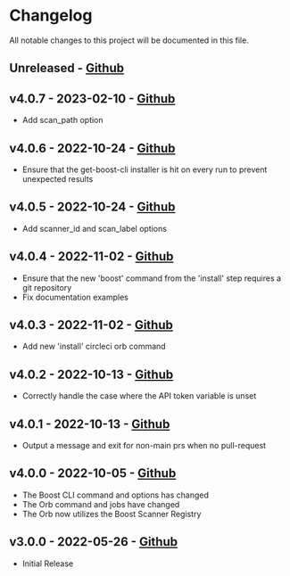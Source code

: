 # Changelog

All notable changes to this project will be documented in this file.

## Unreleased - [Github](https://github.com/boostsecurityio/boostsec-scanner-circleci/compare/v4.0.7..HEAD)

## v4.0.7 - 2023-02-10 - [Github](https://github.com/boostsecurityio/boostsec-scanner-github/compare/v4.0.6...v4.0.7)

- Add scan\_path option

## v4.0.6 - 2022-10-24 - [Github](https://github.com/boostsecurityio/boostsec-scanner-github/compare/v4.0.5...v4.0.6)

- Ensure that the get-boost-cli installer is hit on every run to prevent unexpected results

## v4.0.5 - 2022-10-24 - [Github](https://github.com/boostsecurityio/boostsec-scanner-github/compare/v4.0.4...v4.0.5)

- Add scanner\_id and scan\_label options

## v4.0.4 - 2022-11-02 - [Github](https://github.com/boostsecurityio/boostsec-scanner-circleci/compare/v4.0.3...v4.0.4)

- Ensure that the new 'boost' command from the 'install' step requires a git repository
- Fix documentation examples

## v4.0.3 - 2022-11-02 - [Github](https://github.com/boostsecurityio/boostsec-scanner-circleci/compare/v4.0.2...v4.0.3)

- Add new 'install' circleci orb command

## v4.0.2 - 2022-10-13 - [Github](https://github.com/boostsecurityio/boostsec-scanner-circleci/compare/v4.0.1...v4.0.2)

- Correctly handle the case where the API token variable is unset

## v4.0.1 - 2022-10-13 - [Github](https://github.com/boostsecurityio/boostsec-scanner-circleci/compare/v4.0.0...v4.0.1)

- Output a message and exit for non-main prs when no pull-request

## v4.0.0 - 2022-10-05 - [Github](https://github.com/boostsecurityio/boostsec-scanner-circleci/compare/v3.0.0...v4.0.0)

- The Boost CLI command and options has changed
- The Orb command and jobs have changed
- The Orb now utilizes the Boost Scanner Registry

## v3.0.0 - 2022-05-26 - [Github](https://github.com/boostsecurityio/boostsec-scanner-circleci/releases/tag/v3.0.0)

- Initial Release
